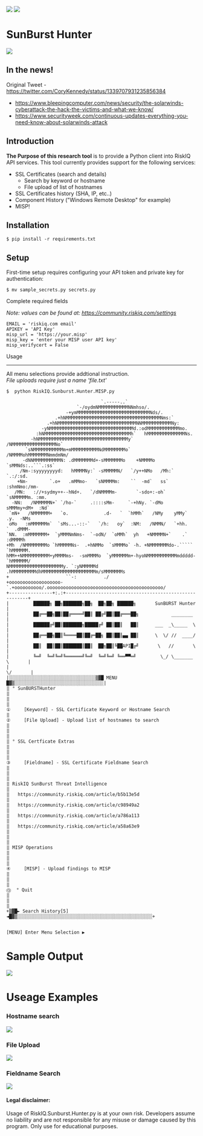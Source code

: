 ![](https://raw.githubusercontent.com/NoDataFound/RiskIQ.SunBurst.Hunter/MISP/images/Main_misp.png)
![](https://github.com/NoDataFound/RiskIQ.SunBurst.Hunter/blob/master/images/SunburstNotification.png)

SunBurst Hunter 
===================

![](https://img.shields.io/badge/@CoryKennedy-SunBurst%7CResearch-blue)

In the news!
------------
Original Tweet - https://twitter.com/CoryKennedy/status/1339707931235856384

- https://www.bleepingcomputer.com/news/security/the-solarwinds-cyberattack-the-hack-the-victims-and-what-we-know/
- https://www.securityweek.com/continuous-updates-everything-you-need-know-about-solarwinds-attack

Introduction
------------


**The Purpose of this research tool** is to provide a Python client into RiskIQ API
services. This tool currently provides support for the following services:

- SSL Certificates (search and details)
  - Search by keyword or hostname
  - File upload of list of hostnames
- SSL Certificates history (SHA, IP, etc..)
- Component History ("Windows Remote Desktop" for example)
- MISP!


Installation
------------



    $ pip install -r requirements.txt



Setup
-----

First-time setup requires configuring your API token and private key for authentication:

    $ mv sample_secrets.py secrets.py

Complete required fields

*Note: values can be found at: https://community.riskiq.com/settings*

    EMAIL = 'riskiq.com email'
    APIKEY = 'API Key'
    misp_url = 'https://your.misp'
    misp_key = 'enter your MISP user API key'
    misp_verifycert = False


Usage

-----
All menu selections provide addtional instruction.  
     *File uploads require just a name 'file.txt'*  

    $  python RiskIQ.Sunburst.Hunter.MISP.py
```
                                   `.-----..`
                          `-/oydmNMMMMMMMMMMMNNmhso/.
                      -+ymMMMMMMMMMMMMMMMMMMMMMMMMMMMNds/.
                  .+hNMMMMMMMMMMMMMMMMMMMMMMMMMMMMMMMMMMMNms:`
               .+hNMMMMMMMMMMMMMMMMMMMMMMMMMMMMMNNMMMMMMMMMMMNy:
             -yNMMMMMMMMMMMMMMMMMMMMMMMMMMMMMMMd.:odMMMMMMMMMMMMmo.
           :hNMMMMMMMMMMMMMMMMMMMMMMMMMMMMMMMMh`   hMMMMMMMMMMMMMMNs.
         -hNMMMMMMMMMMMMMMMMMMMMMMMMMMMMMMMMMy`   /NMMMMMMMMMMMMMMMMNo`
       `sNMMMMMMMMMMMm+mMMMMMMMMMMNdMMMMMMMMo`   /NMMMMohMMMMMMMNmmdmNm/
      -dNNMMMMMMMMMMN: .dMMMMMMMd+-sMMMMMMMo    +NMMMMo `sMMNds:..```.:ss`
     /Nm-:syyyyyyyyd:   hMMMMNy:` -sMMMMMN/   `/y++NMo   /Mh:`     `.:/:sd.
    +Nm-        `.o+   .mMMmo-   `sNMMMMm:    ``  -md`   ss`    :shmNmo:/mm-
   /MN:   ://+sydmy++--hNd+.   `/dNMMMMm-       `-sdo+:-oh`   `sNMMMMMm. :mm.
  -NN:   /NMMMMMN+` `/ho-`     .::::sMm-     `-+hNy. `-dMo    sMMMmy+dM+  :Nd`
 `mN+   /NMMMMMM+   `o.             .d-   `  `hMMh`   /NMy    yMMy`  .y.  -NMs
 oMo   :mMMMMMMm`  `sMs...-::-`   `/h:   oy`  :NM:   /NMMN/   `+hh.   `  .dMMM-
`NN.  :mMMMMMMM+  `yMMMNmNms-  `-odN/  `oMMh`  yh   +NMMMMN+`    .`     :dMMMMh
+Mh  /NMMMMMMMMo `hMMMMMNs-  .+hNMMo  `sMMMMo` -h. +NMMMMMMMdo-.`````  `hMMMMMM.
hMM++NMMMMMMMMMM+yMMMMms-  -smMMMMo  `yMMMMMMm+-hyoNMMMMMMMMMMMmddddd- `hMMMMMM/
NMMMMMMMMMMMMMMMMMMMMy. `:yNMMMMMd  .hMMMMMMMMMdhMMMMMMMMMMMMMMMMMMMMm/sMMMMMMMs
+                     ``-:          ./
+ooooooooooooooooooo-`.+oooooooooo/.ooooooooooooooooooooooooooooooooooooooooooo/
+----------------+:.:+--------------------------------------------------------+
|         ██████╗ ██╗███████╗██╗  ██╗██╗ ██████╗       SunBURST Hunter        |
|         ██╔══██╗██║██╔════╝██║ ██╔╝██║██╔═══██╗            ________         |
|         ██████╔╝██║███████╗█████╔╝ ██║██║   ██║      ___  _\_____  \        |
|         ██╔══██╗██║╚════██║██╔═██╗ ██║██║▄▄ ██║      \  \/ //  ____/        |
|         ██║  ██║██║███████║██║  ██╗██║╚██API█╔╝       \   //       \        |
|         ╚═╝  ╚═╝╚═╝╚══════╝╚═╝  ╚═╝╚═╝ ╚══▀▀═╝         \_/ \_______ \       |
|                                                                    \/       |
|░░░░░░░░░░░░░░░░░░░░░░░░░░░░░░░░▒▓█ MENU █▓▒░░░░░░░░░░░░░░░░░░░░░░░░░░░░░░░░░|
⣿ ° SunBURSTHunter                                                            ⣿
⣿                                                                             ⣿
①     [Keyword] - SSL Certificate Keyword or Hostname Search                  ⣿
②     [File Upload] - Upload list of hostnames to search                      ⣿
⣿                                                                             ⣿
⣿ ° SSL Certficate Extras                                                     ⣿
⣿                                                                             ⣿
③     [Fieldname] - SSL Certificate Fieldname Search                          ⣿
⣿                                                                             ⣿
⣿ RiskIQ SunBurst Threat Intelligence                                         ⣿
⣿   https://community.riskiq.com/article/b5b13e5d                             ⣿
⣿   https://community.riskiq.com/article/c98949a2                             ⣿
⣿   https://community.riskiq.com/article/a786a113                             ⣿
⣿   https://community.riskiq.com/article/a58a63e9                             ⣿
⣿                                                                             ⣿
⣿ MISP Operations                                                             ⣿
⣿                                                                             ⣿
④     [MISP] - Upload findings to MISP                                        ⣿
⣿                                                                             ⣿
Ⓠ  ° Quit                                                                     ⣿
⣿                                                                             ⣿
+▒▓█► Search History[5] ◄█▓▒░░░░░░░░░░░░░░░░░░░░░░░░░░░░░░░░░░░░░░░░░░░░░░░░░░+


[MENU] Enter Menu Selection ▶
```

# Sample Output
![](https://github.com/NoDataFound/RiskIQ.SunBurst.Hunter/blob/master/images/find_from_dga.png)


# Useage Examples

### Hostname search

![](https://github.com/NoDataFound/RiskIQ.SunBurst.Hunter/blob/master/images/Hostname_Search.gif)

### File Upload

![](https://github.com/NoDataFound/RiskIQ.SunBurst.Hunter/blob/master/images/File_Search.gif)

### Fieldname Search
![](https://github.com/NoDataFound/RiskIQ.SunBurst.Hunter/blob/master/images/Fieldname_Search.gif)

#### Legal disclaimer:
Usage of RiskIQ.Sunburst.Hunter.py is at your own risk. Developers assume no liability and are not responsible for any misuse or damage caused by this program. Only use for educational purposes.
